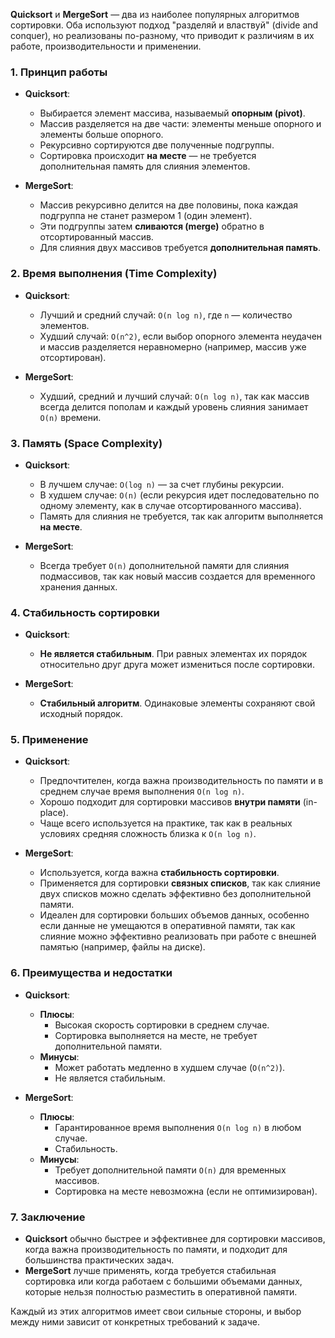 **Quicksort** и **MergeSort** — два из наиболее популярных алгоритмов сортировки. Оба используют подход "разделяй и властвуй" (divide and conquer), но реализованы по-разному, что приводит к различиям в их работе, производительности и применении.

### 1. **Принцип работы**

- **Quicksort**:
  - Выбирается элемент массива, называемый **опорным (pivot)**.
  - Массив разделяется на две части: элементы меньше опорного и элементы больше опорного.
  - Рекурсивно сортируются две полученные подгруппы.
  - Сортировка происходит **на месте** — не требуется дополнительная память для слияния элементов.
  
- **MergeSort**:
  - Массив рекурсивно делится на две половины, пока каждая подгруппа не станет размером 1 (один элемент).
  - Эти подгруппы затем **сливаются (merge)** обратно в отсортированный массив.
  - Для слияния двух массивов требуется **дополнительная память**.

### 2. **Время выполнения (Time Complexity)**

- **Quicksort**:
  - Лучший и средний случай: `O(n log n)`, где `n` — количество элементов.
  - Худший случай: `O(n^2)`, если выбор опорного элемента неудачен и массив разделяется неравномерно (например, массив уже отсортирован).
  
- **MergeSort**:
  - Худший, средний и лучший случай: `O(n log n)`, так как массив всегда делится пополам и каждый уровень слияния занимает `O(n)` времени.
  
### 3. **Память (Space Complexity)**

- **Quicksort**:
  - В лучшем случае: `O(log n)` — за счет глубины рекурсии.
  - В худшем случае: `O(n)` (если рекурсия идет последовательно по одному элементу, как в случае отсортированного массива).
  - Память для слияния не требуется, так как алгоритм выполняется **на месте**.
  
- **MergeSort**:
  - Всегда требует `O(n)` дополнительной памяти для слияния подмассивов, так как новый массив создается для временного хранения данных.

### 4. **Стабильность сортировки**

- **Quicksort**:
  - **Не является стабильным**. При равных элементах их порядок относительно друг друга может измениться после сортировки.
  
- **MergeSort**:
  - **Стабильный алгоритм**. Одинаковые элементы сохраняют свой исходный порядок.

### 5. **Применение**

- **Quicksort**:
  - Предпочтителен, когда важна производительность по памяти и в среднем случае время выполнения `O(n log n)`.
  - Хорошо подходит для сортировки массивов **внутри памяти** (in-place).
  - Чаще всего используется на практике, так как в реальных условиях средняя сложность близка к `O(n log n)`.

- **MergeSort**:
  - Используется, когда важна **стабильность сортировки**.
  - Применяется для сортировки **связных списков**, так как слияние двух списков можно сделать эффективно без дополнительной памяти.
  - Идеален для сортировки больших объемов данных, особенно если данные не умещаются в оперативной памяти, так как слияние можно эффективно реализовать при работе с внешней памятью (например, файлы на диске).

### 6. **Преимущества и недостатки**

- **Quicksort**:
  - **Плюсы**:
    - Высокая скорость сортировки в среднем случае.
    - Сортировка выполняется на месте, не требует дополнительной памяти.
  - **Минусы**:
    - Может работать медленно в худшем случае (`O(n^2)`).
    - Не является стабильным.
  
- **MergeSort**:
  - **Плюсы**:
    - Гарантированное время выполнения `O(n log n)` в любом случае.
    - Стабильность.
  - **Минусы**:
    - Требует дополнительной памяти `O(n)` для временных массивов.
    - Сортировка на месте невозможна (если не оптимизирован).

### 7. **Заключение**

- **Quicksort** обычно быстрее и эффективнее для сортировки массивов, когда важна производительность по памяти, и подходит для большинства практических задач.
- **MergeSort** лучше применять, когда требуется стабильная сортировка или когда работаем с большими объемами данных, которые нельзя полностью разместить в оперативной памяти.

Каждый из этих алгоритмов имеет свои сильные стороны, и выбор между ними зависит от конкретных требований к задаче.
